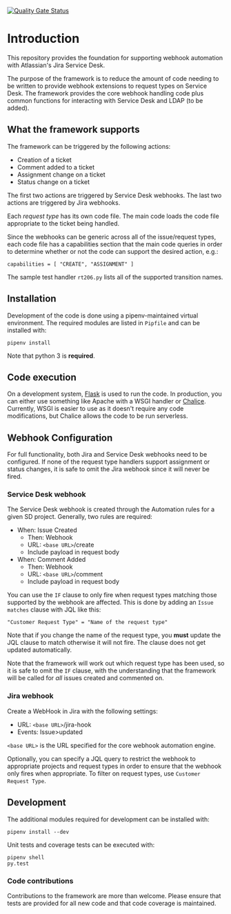[![Quality Gate Status](https://sonarcloud.io/api/project_badges/measure?project=linaro-its_sd-webhook-framework&metric=alert_status)](https://sonarcloud.io/dashboard?id=linaro-its_sd-webhook-framework)

# Introduction

This repository provides the foundation for supporting webhook automation with Atlassian's Jira Service Desk.

The purpose of the framework is to reduce the amount of code needing to be written to provide webhook extensions to request types on Service Desk. The framework provides the core webhook handling code plus common functions for interacting with Service Desk and LDAP (to be added).

## What the framework supports

The framework can be triggered by the following actions:

* Creation of a ticket
* Comment added to a ticket
* Assignment change on a ticket
* Status change on a ticket

The first two actions are triggered by Service Desk webhooks. The last two actions are triggered
by Jira webhooks.

Each *request type* has its own code file. The main code loads the code file appropriate to the
ticket being handled.

Since the webhooks can be generic across all of the issue/request types, each code file has a
capabilities section that the main code queries in order to determine whether or not the
code can support the desired action, e.g.:

    capabilities = [ "CREATE", "ASSIGNMENT" ]

The sample test handler `rt206.py` lists all of the supported transition names.

## Installation

Development of the code is done using a pipenv-maintained virtual environment. The required modules are listed in `Pipfile` and can be installed with:

    pipenv install

Note that python 3 is **required**.

## Code execution

On a development system, [Flask](http://flask.pocoo.org) is used to run the code. In production, you can either use something like Apache with a WSGI handler or [Chalice](https://github.com/aws/chalice/). Currently, WSGI is easier to use as it doesn't require any code modifications, but Chalice allows the code to be run serverless.

## Webhook Configuration

For full functionality, both Jira and Service Desk webhooks need to be configured. If none of the request type
handlers support assignment or status changes, it is safe to omit the Jira webhook since it will never be fired.

### Service Desk webhook

The Service Desk webhook is created through the Automation rules for a given SD project. Generally, two rules are required:

* When: Issue Created
   * Then: Webhook
   * URL: `<base URL>`/create
   * Include payload in request body
* When: Comment Added
   * Then: Webhook
   * URL: `<base URL>`/comment
   * Include payload in request body

You can use the `IF` clause to only fire when request types matching those supported by the webhook are affected. This is done by adding an `Issue matches` clause with JQL like this:

    "Customer Request Type" = "Name of the request type"

Note that if you change the name of the request type, you **must** update the JQL clause to match otherwise it will not fire. The clause does not get updated automatically.

Note that the framework will work out which request type has been used, so it is safe to omit the `IF` clause, with the understanding that the framework will be called for *all* issues created and commented on.

### Jira webhook

Create a WebHook in Jira with the following settings:

* URL: `<base URL>`/jira-hook
* Events: Issue>updated

`<base URL>` is the URL specified for the core webhook automation engine.

Optionally, you can specify a JQL query to restrict the webhook to appropriate projects and request types in order
to ensure that the webhook only fires when appropriate. To filter on request types, use `Customer Request Type`.

## Development

The additional modules required for development can be installed with:

    pipenv install --dev

Unit tests and coverage tests can be executed with:

    pipenv shell
    py.test

### Code contributions

Contributions to the framework are more than welcome. Please ensure that tests are provided for all new code and that code coverage is maintained.
